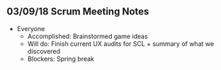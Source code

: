 ## 03/09/18 Scrum Meeting Notes

* Everyone
    * Accomplished: Brainstormed game ideas
    * Will do: Finish current UX audits for SCL + summary of what we discovered
    * Blockers: Spring break